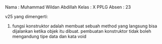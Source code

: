 Nama : Muhammad Wildan Abdillah
Kelas : X PPLG
Absen : 23

v25
yang dimengerti:
1. fungsi konstruktor adalah membuat sebuah method yang langsung bisa dijalankan ketika objek itu dibuat. pembuatan konstruktor tidak boleh mengandung tipe data dan kata void
